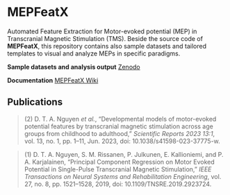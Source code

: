 
# MEPFeatX

Automated Feature Extraction for Motor-evoked potential (MEP) in Transcranial Magnetic Stimulation (TMS).  Beside the source code of **MEPFeatX**, this repository contains also sample datasets and tailored templates to visual and analyze MEPs in specific paradigms.

**Sample datasets and analysis output** [Zenodo](https://zenodo.org/record/8194967)

**Documentation** [MEPFeatX Wiki](https://github.com/NeuromodulationUEF/MEPFeatX/wiki)

## Publications

> (2) D. T. A. Nguyen _et al._, “Developmental models of motor-evoked potential features by transcranial magnetic stimulation across age groups from childhood to adulthood,” _Scientific Reports 2023 13:1_, vol. 13, no. 1, pp. 1–11, Jun. 2023, doi: 10.1038/s41598-023-37775-w.

> (1) D. T. A. Nguyen, S. M. Rissanen, P. Julkunen, E. Kallioniemi, and P. A. Karjalainen, “Principal Component Regression on Motor Evoked Potential in Single-Pulse Transcranial Magnetic Stimulation,” _IEEE Transactions on Neural Systems and Rehabilitation Engineering_, vol. 27, no. 8, pp. 1521–1528, 2019, doi: 10.1109/TNSRE.2019.2923724.
